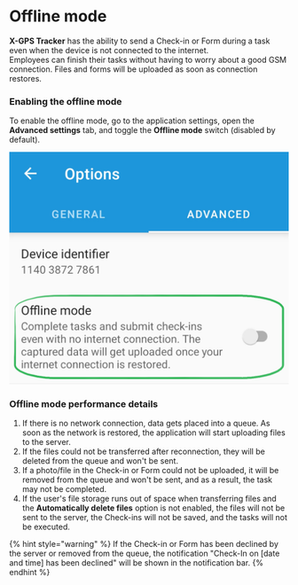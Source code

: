 # Offline mode

**X-GPS Tracker** has the ability to send a Check-in or Form during a task even when the device is not connected to the internet.\
Employees can finish their tasks without having to worry about a good GSM connection. Files and forms will be uploaded as soon as connection restores.

### Enabling the offline mode

To enable the offline mode, go to the application settings, open the **Advanced settings** tab, and toggle the **Offline mode** switch (disabled by default).

![](attachments/image-20250304-170633.png)

### Offline mode performance details

1. If there is no network connection, data gets placed into a queue. As soon as the network is restored, the application will start uploading files to the server.
2. If the files could not be transferred after reconnection, they will be deleted from the queue and won't be sent.
3. If a photo/file in the Check-in or Form could not be uploaded, it will be removed from the queue and won't be sent, and as a result, the task may not be completed.
4. If the user's file storage runs out of space when transferring files and the **Automatically delete files** option is not enabled, the files will not be sent to the server, the Check-ins will not be saved, and the tasks will not be executed.

{% hint style="warning" %}
If the Check-in or Form has been declined by the server or removed from the queue, the notification "Check-In on \[date and time] has been declined" will be shown in the notification bar.
{% endhint %}
